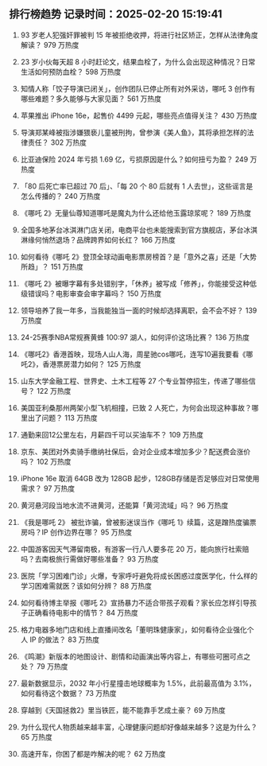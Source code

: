 
## 排行榜趋势 记录时间：2025-02-20 15:19:41
  
  1. 93 岁老人犯强奸罪被判 15 年被拒绝收押，将进行社区矫正，怎样从法律角度解读？ 979 万热度
    
  2. 23 岁小伙每天超 8 小时赶论文，结果血栓了，为什么会出现这种情况？日常生活如何预防血栓？ 598 万热度
    
  3. 知情人称「饺子导演已闭关」，创作团队已停止所有对外采访，哪吒 3 创作有哪些难题？多久能够与大家见面？ 561 万热度
    
  4. 苹果推出 iPhone 16e，起售价 4499 元起，哪些亮点值得关注？ 430 万热度
    
  5. 导演郑某峰被指涉嫌猥亵儿童被刑拘，曾参演《美人鱼》，其将承担怎样的法律责任？ 302 万热度
    
  6. 比亚迪保险 2024 年亏损 1.69 亿，亏损原因是什么？如何扭亏为盈？ 249 万热度
    
  7. 「80 后死亡率已超过 70 后」、「每 20 个 80 后就有 1 人去世」，这些谣言是怎么传播的？ 240 万热度
    
  8. 《哪吒 2》无量仙尊知道哪吒是魔丸为什么还给他玉露琼浆呢？ 189 万热度
    
  9. 全国多地茅台冰淇淋门店关闭，电商平台也未能搜索到官方旗舰店，茅台冰淇淋缘何悄然退场？品牌跨界如何长红？ 166 万热度
    
  10. 如何看待《哪吒 2》登顶全球动画电影票房榜首？是「意外之喜」还是「大势所趋」？ 151 万热度
    
  11. 《哪吒 2》被曝字幕有多处错别字，「休养」被写成「修养」，你能接受这种低级错误吗？电影审查会审字幕吗？ 150 万热度
    
  12. 领导培养了我一年多，当我能独当一面的时候却选择离职，会不会不好？ 139 万热度
    
  13. 24-25赛季NBA常规赛黄蜂 100:97 湖人，如何评价这场比赛？ 136 万热度
    
  14. 《哪吒2》香港首映，现场人山人海，周星驰cos哪吒，连写10遍我要看《哪吒2》，香港票房潜力如何？ 125 万热度
    
  15. 山东大学金融工程、世界史、土木工程等 27 个专业暂停招生，传递了哪些信号？ 122 万热度
    
  16. 美国亚利桑那州两架小型飞机相撞，已致 2 人死亡，为何会出现这种事故？哪里出了问题？ 113 万热度
    
  17. 通勤来回12公里左右，月薪四千可以买油车不？ 109 万热度
    
  18. 京东、美团对外卖骑手缴纳社保后，会对企业成本增加多少？配送费会涨价吗？ 102 万热度
    
  19. iPhone 16e 取消 64GB 改为 128GB 起步，128GB存储是否足够应对日常使用需求？ 97 万热度
    
  20. 黄河悬河段当地水流不进黄河，还能算「黄河流域」吗？ 96 万热度
    
  21. 《我是哪吒 2》 被批诈骗，曾被影迷误当作《哪吒 1》续篇，这是蹭热度骗票房吗？IP 创作边界在哪？ 95 万热度
    
  22. 中国游客因天气滞留南极，有游客一行八人要多花 20 万，能向旅行社索赔吗？去南极旅行需做好哪些准备？ 93 万热度
    
  23. 医院「学习困难门诊」火爆，专家呼吁避免将成长困惑过度医学化，什么样的学习困难需就医？该如何分辨？ 88 万热度
    
  24. 如何看待博主举报《哪吒 2》宣扬暴力不适合带孩子观看？家长应怎样引导孩子正确看待电影中的情节？ 84 万热度
    
  25. 格力电器多地门店和线上直播间改名「董明珠健康家」，如何看待企业强化个人 IP 的做法？ 83 万热度
    
  26. 《鸣潮》新版本的地图设计、剧情和动画演出等内容上，有哪些可圈可点之处？ 79 万热度
    
  27. 最新数据显示，2032 年小行星撞击地球概率为 1.5%，此前最高值为 3.1%，如何看待这个数据？ 73 万热度
    
  28. 穿越到《天国拯救2》里当铁匠，能不能靠手艺成土豪？ 69 万热度
    
  29. 为什么现代人物质越来越丰富，心理健康问题却好像越来越多？这是为什么？ 65 万热度
    
  30. 高速开车，你困了都是咋解决的呢？ 62 万热度
    
